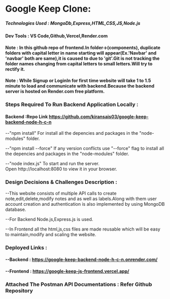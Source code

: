 # Google Keep Clone: 

##### Technologies Used : MongoDb,Express,HTML,CSS,JS,Node.js

#### Dev Tools : VS Code,Github,Vercel,Render.com

#### Note : In this github repo of frontend.In folder->(components), duplicate folders with capital letter in name starting will appear(Ex.'Navbar' and 'navbar' both are same),it is caused to due to 'git'.Git is not tracking the folder names changing from capital letters to small letters.Will try to rectify it.

#### Note : While Signup or LoginIn for first time website will take 1 to 1.5 minute to load and communicate with backend.Because the backend server is hosted on Render.com free platform.

### Steps Required To Run Backend Application Locally :

#### Backend :Repo Link https://github.com/kiransais03/google-keep-backend-node-h-c-n

--"npm install"
     For install all the depencies and packages in the "node-modules" folder.

--"npm install --force"
    If any version conflicts use "--force" flag to  install all the depencies and packages in the "node-modules" folder.

--"node index.js"
   To start and run the server.  
   Open http://localhost:8080 to view it in your browser.

### Design Decisions & Challenges Description :

--This website consists of multiple API calls to create note,edit,delete,modify notes and as well as labels.Along with them user account creation and authentication is also implemented
  by using MongoDB database.

--For Backend Node.js,Express.js is used.

--In Frontend all the html,js,css files are made reusable which will be easy to maintain,modify and scaling the website.

### Deployed Links :

#### --Backend : https://google-keep-backend-node-h-c-n.onrender.com/

#### --Frontend : https://google-keep-js-frontend.vercel.app/

### Attached The Postman API Documentations : Refer Github Repository
